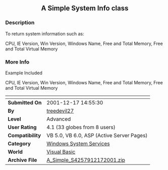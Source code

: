 ﻿<div align="center">

## A Simple System Info class


</div>

### Description

To return system information such as:

CPU, IE Version, Win Version, Windows Name, Free and Total Memory, Free and Total Virtual Memory
 
### More Info
 
Example Included

CPU, IE Version, Win Version, Windows Name, Free and Total Memory, Free and Total Virtual Memory


<span>             |<span>
---                |---
**Submitted On**   |2001-12-17 14:55:30
**By**             |[treedevil27](https://github.com/Planet-Source-Code/PSCIndex/blob/master/ByAuthor/treedevil27.md)
**Level**          |Advanced
**User Rating**    |4.1 (33 globes from 8 users)
**Compatibility**  |VB 5\.0, VB 6\.0, ASP \(Active Server Pages\) 
**Category**       |[Windows System Services](https://github.com/Planet-Source-Code/PSCIndex/blob/master/ByCategory/windows-system-services__1-35.md)
**World**          |[Visual Basic](https://github.com/Planet-Source-Code/PSCIndex/blob/master/ByWorld/visual-basic.md)
**Archive File**   |[A\_Simple\_S4257912172001\.zip](https://github.com/Planet-Source-Code/treedevil27-a-simple-system-info-class__1-29862/archive/master.zip)








